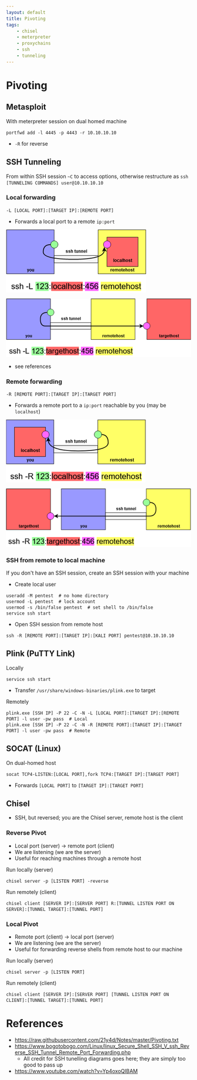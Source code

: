 ```yaml
---
layout: default
title: Pivoting
tags:
    - chisel
    - meterpreter
    - proxychains
    - ssh
    - tunneling
---
```

# Pivoting
## Metasploit
With meterpreter session on dual homed machine
```shell
portfwd add -l 4445 -p 4443 -r 10.10.10.10
```
- `-R` for reverse

## SSH Tunneling
From within SSH session `~C` to access options, otherwise restructure as `ssh [TUNNELING COMMANDS] user@10.10.10.10`

### Local forwarding
```shell
-L [LOCAL PORT]:[TARGET IP]:[REMOTE PORT]
```
- Forwards a local port to a remote `ip:port`

![local forwarding](../ssh-local.png)

![local forwarding](../ssh-local2.png)
- see references

### Remote forwarding
```shell
-R [REMOTE PORT]:[TARGET IP]:[TARGET PORT]
```
- Forwards a remote port to a `ip:port` reachable by you (may be `localhost`)

![remote forwarding](../ssh-remote.png)

![remote forwarding](../ssh-remote2.png)

### SSH from remote to local machine
If you don't have an SSH session, create an SSH session with your machine
- Create local user
```shell
useradd -M pentest  # no home directory
usermod -L pentest  # lock account
usermod -s /bin/false pentest  # set shell to /bin/false
service ssh start
```
- Open SSH session from remote host 
```shell
ssh -R [REMOTE PORT]:[TARGET IP]:[KALI PORT] pentest@10.10.10.10
```

## Plink (PuTTY Link)
Locally
```shell
service ssh start
```
- Transfer `/usr/share/windows-binaries/plink.exe` to target

Remotely
```shell
plink.exe [SSH IP] -P 22 -C -N -L [LOCAL PORT]:[TARGET IP]:[REMOTE PORT] -l user -pw pass  # Local
plink.exe [SSH IP] -P 22 -C -N -R [REMOTE PORT]:[TARGET IP]:[TARGET PORT] -l user -pw pass  # Remote
```

## SOCAT (Linux)
On dual-homed host
```shell
socat TCP4-LISTEN:[LOCAL PORT],fork TCP4:[TARGET IP]:[TARGET PORT]
```
- Forwards `[LOCAL PORT]` to `[TARGET IP]:[TARGET PORT]`

## Chisel
- SSH, but reversed; you are the Chisel server, remote host is the client
### Reverse Pivot
- Local port (server) -> remote port (client)
- We are listening (we are the server)
- Useful for reaching machines through a remote host

Run locally (server)
```shell
chisel server -p [LISTEN PORT] -reverse
```

Run remotely (client)
```shell
chisel client [SERVER IP]:[SERVER PORT] R:[TUNNEL LISTEN PORT ON SERVER]:[TUNNEL TARGET]:[TUNNEL PORT]
```

### Local Pivot
- Remote port (client) -> local port (server)
- We are listening (we are the server)
- Useful for forwarding reverse shells from remote host to our machine

Run locally (server)
```shell
chisel server -p [LISTEN PORT]
```

Run remotely (client)
```shell
chisel client [SERVER IP]:[SERVER PORT] [TUNNEL LISTEN PORT ON CLIENT]:[TUNNEL TARGET]:[TUNNEL PORT]
```


# References
- <https://raw.githubusercontent.com/21y4d/Notes/master/Pivoting.txt>
- <https://www.bogotobogo.com/Linux/linux_Secure_Shell_SSH_V_ssh_Reverse_SSH_Tunnel_Remote_Port_Forwarding.php>
    - All credit for SSH tunelling diagrams goes here; they are simply too good to pass up
- <https://www.youtube.com/watch?v=Yp4oxoQIBAM>